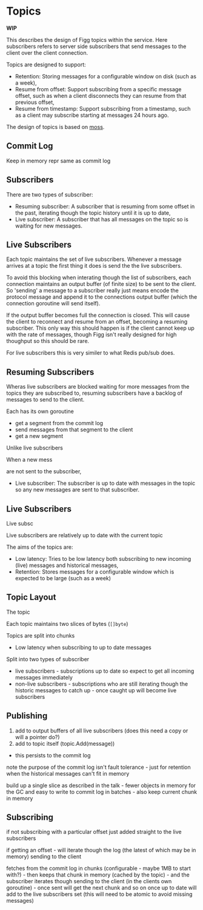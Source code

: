 # Topics
**WIP**

This describes the design of Figg topics within the service. Here subscribers
refers to server side subscribers that send messages to the client over the
client connection.

Topics are designed to support:
* Retention: Storing messages for a configurable window on disk (such as a
week),
* Resume from offset: Support subscribing from a specific message offset, such
as when a client disconnects they can resume from that previous offset,
* Resume from timestamp: Support subscribing from a timestamp, such as a client
may subscribe starting at messages 24 hours ago.

The design of topics is based on [moss](https://github.com/couchbase/moss/blob/master/DESIGN.md).

## Commit Log
Keep in memory repr same as commit log

## Subscribers
There are two types of subscriber:
* Resuming subscriber: A subscriber that is resuming from some offset in the
past, iterating though the topic history until it is up to date,
* Live subscriber: A subscriber that has all messages on the topic so is waiting
for new messages.

## Live Subscribers
Each topic maintains the set of live subscribers. Whenever a message arrives
at a topic the first thing it does is send the the live subscribers.

To avoid this blocking when interating though the list of subscribers, each
connection maintains an output buffer (of finite size) to be sent to the client.
So 'sending' a message to a subscriber really just means encode the protocol
message and append it to the connections output buffer (which the connection
goroutine will send itself).

If the output buffer becomes full the connection is closed. This will cause
the client to reconnect and resume from an offset, becoming a resuming
subscriber. This only way this should happen is if the client cannot keep up
with the rate of messages, though Figg isn't really designed for high thoughput
so this should be rare.

For live subscribers this is very similer to what Redis pub/sub does.

## Resuming Subscribers
Wheras live subscribers are blocked waiting for more messages from the topics
they are subscribed to, resuming subscribers have a backlog of messages to send
to the client.



Each has its own goroutine
* get a segment from the commit log
* send messages from that segment to the client
* get a new segment


Unlike live subscribers



When a new mess






are not sent to the subscriber,
* Live subscriber: The subscriber is up to date with messages in the topic
so any new messages are sent to that subscriber.



## Live Subscribers
Live subsc

Live subscribers are relatively up to date with the current topic













The aims of the topics are:
* Low latency: Tries to be low latency both subscribing to new incoming (live)
messages and historical messages,
* Retention: Stores messages for a configurable window which is expected to be
large (such as a week)


## Topic Layout
The topic 

Each topic maintains two slices of bytes (`[]byte`)


Topics are split into chunks







* Low latency when subscribing to up to date messages








Split into two types of subscriber
* live subscribers - subscriptions up to date so expect to get all incoming
messages immediately
* non-live subscribers - subscriptions who are still iterating though the historic
messages to catch up - once caught up will become live subscribers

## Publishing
1. add to output buffers of all live subscribers (does this need a copy or will a
pointer do?)
2. add to topic itself (topic.Add(message))
  * this persists to the commit log

note the purpose of the commit log isn't fault tolerance - just for retention
when the historical messages can't fit in memory

build up a single slice as described in the talk - fewer objects in memory for
the GC and easy to write to commit log in batches - also keep current chunk in
memory

## Subscribing

if not subscribing with a particular offset just added straight to the
live subscribers

if getting an offset - will iterate though the log (the latest of which may
be in memory) sending to the client

fetches from the commit log in chunks (configurable - maybe 1MB to start with?) -
then keeps that chunk in memory (cached by the topic) - and the subscriber iterates
though sending to the client (in the clients own goroutine) - once sent will
get the next chunk and so on
once up to date will add to the live subscribers set (this will need to be
atomic to avoid missing messages)
